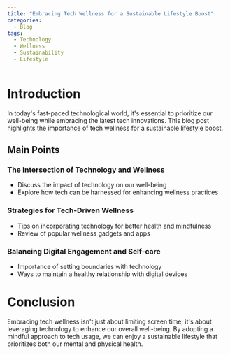 ```yaml
---
title: "Embracing Tech Wellness for a Sustainable Lifestyle Boost"
categories:
  - Blog
tags:
  - Technology
  - Wellness
  - Sustainability
  - Lifestyle
---
```


# Introduction
In today's fast-paced technological world, it's essential to prioritize our well-being while embracing the latest tech innovations. This blog post highlights the importance of tech wellness for a sustainable lifestyle boost.

## Main Points
### The Intersection of Technology and Wellness
- Discuss the impact of technology on our well-being
- Explore how tech can be harnessed for enhancing wellness practices

### Strategies for Tech-Driven Wellness
- Tips on incorporating technology for better health and mindfulness
- Review of popular wellness gadgets and apps

### Balancing Digital Engagement and Self-care
- Importance of setting boundaries with technology
- Ways to maintain a healthy relationship with digital devices

# Conclusion
Embracing tech wellness isn't just about limiting screen time; it's about leveraging technology to enhance our overall well-being. By adopting a mindful approach to tech usage, we can enjoy a sustainable lifestyle that prioritizes both our mental and physical health.